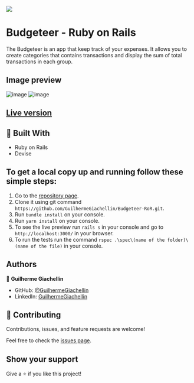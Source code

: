 ![](https://img.shields.io/badge/Microverse-blueviolet)
# Budgeteer - Ruby on Rails

The Budgeteer is an app that keep track of your expenses. It allows you to create categories that contains transactions and display the sum of total transactions in each group.

## Image preview

![image](https://user-images.githubusercontent.com/81584449/144496885-f9f0c510-0bfc-4ec6-ad53-a281f21a6621.png) ![image](https://user-images.githubusercontent.com/81584449/144496971-bac61a27-644b-4ae7-bc88-50c9734b90c6.png)

## [Live version](https://budgeteer-ror.herokuapp.com/)

## :hammer: Built With

- Ruby on Rails
- Devise

## To get a local copy up and running follow these simple steps:

1. Go to the [repository page](https://github.com/GuilhermeGiachellin/Budgeteer-RoR).
2. Clone it using git command `https://github.com/GuilhermeGiachellin/Budgeteer-RoR.git`.
3. Run `bundle install` on your console.
4. Run `yarn install` on your console.
5. To see the live preview run `rails s` in your console and go to `http://localhost:3000/` in your browser.
6. To run the tests run the command `rspec .\spec\(name of the folder)\(name of the file)` in your console.

## Authors

👤 **Guilherme Giachellin**

- GitHub: [@GuilhermeGiachellin](https://github.com/GuilhermeGiachellin)
- LinkedIn: [GuilhermeGiachellin](https://www.linkedin.com/in/guilherme-giachellin-2599771b9/)

## 🤝 Contributing

Contributions, issues, and feature requests are welcome!

Feel free to check the [issues page](https://github.com/GuilhermeGiachellin/Budgeteer-RoR/issues).

## Show your support

Give a ⭐️ if you like this project!
